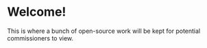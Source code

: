# Welcome!
This is where a bunch of open-source work will be kept for potential commissioners to view.
